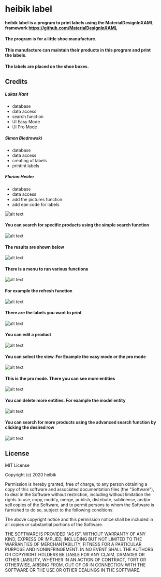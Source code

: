 # heibik label

#### heibik label is a program to print labels using the MaterialDesignInXAML framework https://github.com/MaterialDesignInXAML
#### The program is for a little shoe manufacture.
#### This manufacture can maintain their products in this program and print the labels.
#### The labels are placed on the shoe boxes.


## Credits
##### Lukas Kant
* database
* data access
* search function
* UI Easy Mode
* UI Pro Mode


##### Simon Biedrowski
* database
* data access
* creating of labels
* printint labels


##### Florian Heider
* database
* data access
* add the pictures function
* add ean code for labels



![alt text](https://raw.githubusercontent.com/heibik/Label/master/Bilder/1Home.PNG)


#### You can search for specific products using the simple search function
![alt text](https://raw.githubusercontent.com/heibik/Label/master/Bilder/2SearchFunction1.PNG)


#### The results are shown below
![alt text](https://raw.githubusercontent.com/heibik/Label/master/Bilder/3Results.PNG)


#### There is a menu to run various functions
![alt text](https://raw.githubusercontent.com/heibik/Label/master/Bilder/4SideMenu.PNG)


#### For example the refresh function
![alt text](https://raw.githubusercontent.com/heibik/Label/master/Bilder/5Refresh.PNG)


#### There are the labels you want to print
![alt text](https://raw.githubusercontent.com/heibik/Label/master/Bilder/6Print.PNG)


#### You can edit a product
![alt text](https://raw.githubusercontent.com/heibik/Label/master/Bilder/7Edit1.PNG)


#### You can select the view. For Example the easy mode or the pro mode
![alt text](https://raw.githubusercontent.com/heibik/Label/master/Bilder/8Selection.PNG)


#### This is the pro mode. There you can see more entities
![alt text](https://raw.githubusercontent.com/heibik/Label/master/Bilder/9ProMode.PNG)


#### You can delete more entities. For example the model entity
![alt text](https://raw.githubusercontent.com/heibik/Label/master/Bilder/10Edit2.PNG)


#### You can search for more products using the advanced search function by clicking the desired row
![alt text](https://raw.githubusercontent.com/heibik/Label/master/Bilder/11SearchFunction2.PNG)


## License
MIT License

Copyright (c) 2020 heibik

Permission is hereby granted, free of charge, to any person obtaining a copy
of this software and associated documentation files (the "Software"), to deal
in the Software without restriction, including without limitation the rights
to use, copy, modify, merge, publish, distribute, sublicense, and/or sell
copies of the Software, and to permit persons to whom the Software is
furnished to do so, subject to the following conditions:

The above copyright notice and this permission notice shall be included in all
copies or substantial portions of the Software.

THE SOFTWARE IS PROVIDED "AS IS", WITHOUT WARRANTY OF ANY KIND, EXPRESS OR
IMPLIED, INCLUDING BUT NOT LIMITED TO THE WARRANTIES OF MERCHANTABILITY,
FITNESS FOR A PARTICULAR PURPOSE AND NONINFRINGEMENT. IN NO EVENT SHALL THE
AUTHORS OR COPYRIGHT HOLDERS BE LIABLE FOR ANY CLAIM, DAMAGES OR OTHER
LIABILITY, WHETHER IN AN ACTION OF CONTRACT, TORT OR OTHERWISE, ARISING FROM,
OUT OF OR IN CONNECTION WITH THE SOFTWARE OR THE USE OR OTHER DEALINGS IN THE
SOFTWARE.

